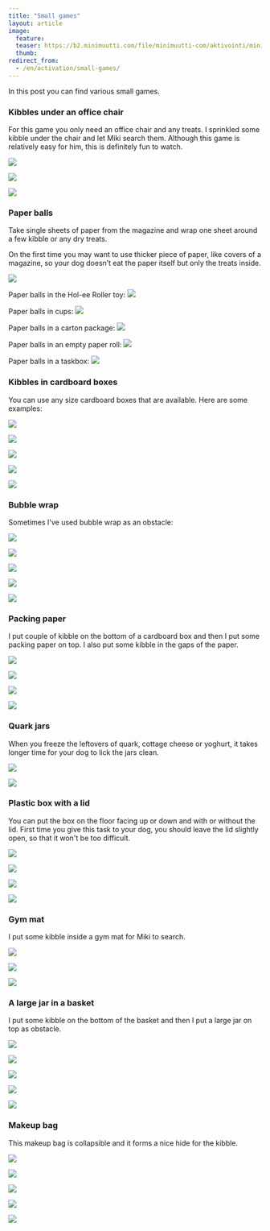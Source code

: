 ```yaml
---
title: "Small games"
layout: article
image:
  feature:
  teaser: https://b2.minimuutti.com/file/minimuutti-com/aktivointi/minitehtavia/DSC51202-245px.jpg
  thumb:
redirect_from:
  - /en/activation/small-games/
---
```


In this post you can find various small games.

### Kibbles under an office chair

For this game you only need an office chair and any treats. I sprinkled some kibble under the chair and let Miki search them. Although this game is relatively easy for him, this is definitely fun to watch.

![](https://b2.minimuutti.com/file/minimuutti-com/aktivointi/minitehtavia/DSC51202-800px.jpg)

![](https://b2.minimuutti.com/file/minimuutti-com/aktivointi/minitehtavia/DSC51246-800px.jpg)

![](https://b2.minimuutti.com/file/minimuutti-com/aktivointi/minitehtavia/DSC51211-800px.jpg)

### <a name="paperballs">Paper balls</a>

Take single sheets of paper from the magazine and wrap one sheet around a few kibble or any dry treats.

On the first time you may want to use thicker piece of paper, like covers of a magazine, so your dog doesn’t eat the paper itself but only the treats inside.

![](https://b2.minimuutti.com/file/minimuutti-com/aktivointi/minitehtavia/DSC52279-800px.jpg)

Paper balls in the Hol-ee Roller toy:
[![](https://b2.minimuutti.com/file/minimuutti-com/aktivointi/jw-hol-ee-roller/DSC50501-800px.jpg)](/en/brain-games/jw-hol-ee-roller/)

Paper balls in cups:
[![](https://b2.minimuutti.com/file/minimuutti-com/aktivointi/paperipallot-mukeissa/DSC46322-800px.jpg)](/en/brain-games/paper-balls-in-cups/)

Paper balls in a carton package:
[![](https://b2.minimuutti.com/file/minimuutti-com/aktivointi/kartonkipakkaukset/DSC38178-800px.jpg)](/en/brain-games/carton-packages/)

Paper balls in an empty paper roll:
[![](https://b2.minimuutti.com/file/minimuutti-com/aktivointi/paperirullien-hylsyt/DSC52305-800px.jpg)](/en/brain-games/empty-paper-rolls/)

Paper balls in a taskbox:
[![](https://b2.minimuutti.com/file/minimuutti-com/aktivointi/tehtavalaatikko-paperipalloilla/DS06203-800px.jpg)](/en/brain-games/taskbox-with-paper-balls/)

### Kibbles in cardboard boxes

You can use any size cardboard boxes that are available. Here are some examples:

![](https://b2.minimuutti.com/file/minimuutti-com/aktivointi/minitehtavia/DSC49081-800px.jpg)

![](https://b2.minimuutti.com/file/minimuutti-com/aktivointi/minitehtavia/DSC49080-800px.jpg)

![](https://b2.minimuutti.com/file/minimuutti-com/aktivointi/minitehtavia/DSC47111-800px.jpg)

![](https://b2.minimuutti.com/file/minimuutti-com/aktivointi/minitehtavia/DSC47117-800px.jpg)

![](https://b2.minimuutti.com/file/minimuutti-com/aktivointi/minitehtavia/DSC47148-800px.jpg)

### Bubble wrap

Sometimes I've used bubble wrap as an obstacle:

![](https://b2.minimuutti.com/file/minimuutti-com/aktivointi/minitehtavia/DSC49768-800px.jpg)

![](https://b2.minimuutti.com/file/minimuutti-com/aktivointi/minitehtavia/DSC49785-800px.jpg)

![](https://b2.minimuutti.com/file/minimuutti-com/aktivointi/minitehtavia/DSC49868-800px.jpg)

![](https://b2.minimuutti.com/file/minimuutti-com/aktivointi/minitehtavia/DSC51293-800px.jpg)

![](https://b2.minimuutti.com/file/minimuutti-com/aktivointi/minitehtavia/DSC51305-800px.jpg)

### Packing paper

I put couple of kibble on the bottom of a cardboard box and then I put some packing paper on top. I also put some kibble in the gaps of the paper.

![](https://b2.minimuutti.com/file/minimuutti-com/aktivointi/minitehtavia/DS00125-800px.jpg)

![](https://b2.minimuutti.com/file/minimuutti-com/aktivointi/minitehtavia/DS00141-800px.jpg)

![](https://b2.minimuutti.com/file/minimuutti-com/aktivointi/minitehtavia/DS00131-800px.jpg)

![](https://b2.minimuutti.com/file/minimuutti-com/aktivointi/minitehtavia/DS00142-800px.jpg)

### Quark jars

When you freeze the leftovers of quark, cottage cheese or yoghurt, it takes longer time for your dog to lick the jars clean.

![](https://b2.minimuutti.com/file/minimuutti-com/aktivointi/minitehtavia/DSC52392-800px.jpg)

![](https://b2.minimuutti.com/file/minimuutti-com/aktivointi/minitehtavia/DSC52357-800px.jpg)

### Plastic box with a lid

You can put the box on the floor facing up or down and with or without the lid. First time you give this task to your dog, you should leave the lid slightly open, so that it won't be too difficult.

![](https://b2.minimuutti.com/file/minimuutti-com/aktivointi/minitehtavia/DSC56160-800px.jpg)

![](https://b2.minimuutti.com/file/minimuutti-com/aktivointi/minitehtavia/DSC56154-800px.jpg)

![](https://b2.minimuutti.com/file/minimuutti-com/aktivointi/minitehtavia/DSC56191%20%282%29-800px.jpg)

![](https://b2.minimuutti.com/file/minimuutti-com/aktivointi/minitehtavia/DSC56206%20%282%29-800px.jpg)

### Gym mat

I put some kibble inside a gym mat for Miki to search.

![](https://b2.minimuutti.com/file/minimuutti-com/aktivointi/minitehtavia/DS01099-800px.jpg)

![](https://b2.minimuutti.com/file/minimuutti-com/aktivointi/minitehtavia/DS01128-800px.jpg)

![](https://b2.minimuutti.com/file/minimuutti-com/aktivointi/minitehtavia/DS01155-800px.jpg)

### A large jar in a basket

I put some kibble on the bottom of the basket and then I put a large jar on top as obstacle.

![](https://b2.minimuutti.com/file/minimuutti-com/aktivointi/minitehtavia/DS15125-800px.jpg)

![](https://b2.minimuutti.com/file/minimuutti-com/aktivointi/minitehtavia/DS15178-800px.jpg)

![](https://b2.minimuutti.com/file/minimuutti-com/aktivointi/minitehtavia/DS15214-800px.jpg)

![](https://b2.minimuutti.com/file/minimuutti-com/aktivointi/minitehtavia/DS15225-800px.jpg)

![](https://b2.minimuutti.com/file/minimuutti-com/aktivointi/minitehtavia/DS15232-800px.jpg)

### Makeup bag

This makeup bag is collapsible and it forms a nice hide for the kibble.

![](https://b2.minimuutti.com/file/minimuutti-com/aktivointi/minitehtavia/DS41961-800px.jpg)

![](https://b2.minimuutti.com/file/minimuutti-com/aktivointi/minitehtavia/DS41941-800px.jpg)

![](https://b2.minimuutti.com/file/minimuutti-com/aktivointi/minitehtavia/DS41991-800px.jpg)

![](https://b2.minimuutti.com/file/minimuutti-com/aktivointi/minitehtavia/DS41953-800px.jpg)

![](https://b2.minimuutti.com/file/minimuutti-com/aktivointi/minitehtavia/DS42016-800px.jpg)
